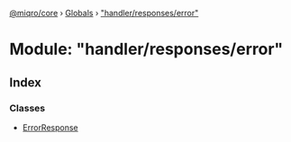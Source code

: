[@miqro/core](../README.md) › [Globals](../globals.md) › ["handler/responses/error"](_handler_responses_error_.md)

# Module: "handler/responses/error"

## Index

### Classes

* [ErrorResponse](../classes/_handler_responses_error_.errorresponse.md)
